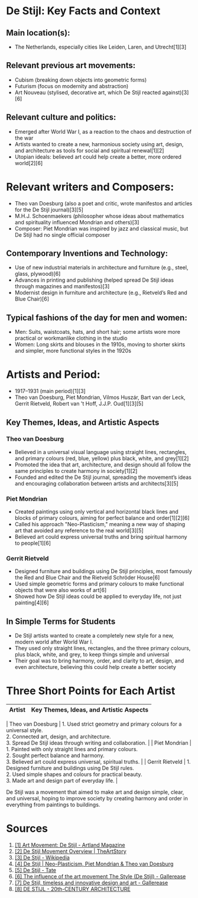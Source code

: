 # De Stijl: Key Facts and Context


## Main location(s):  
- The Netherlands, especially cities like Leiden, Laren, and Utrecht[1][3]

## Relevant previous art movements: 
- Cubism (breaking down objects into geometric forms)
- Futurism (focus on modernity and abstraction)
- Art Nouveau (stylised, decorative art, which De Stijl reacted against)[3][6]

## Relevant culture and politics: 
- Emerged after World War I, as a reaction to the chaos and destruction of the war
- Artists wanted to create a new, harmonious society using art, design, and architecture as tools for social and spiritual renewal[1][2]
- Utopian ideals: believed art could help create a better, more ordered world[2][6]

# Relevant writers and Composers:

 
- Theo van Doesburg (also a poet and critic, wrote manifestos and articles for the De Stijl journal)[3][5]
- M.H.J. Schoenmaekers (philosopher whose ideas about mathematics and spirituality influenced Mondrian and others)[3]
- Composer: Piet Mondrian was inspired by jazz and classical music, but De Stijl had no single official composer

## Contemporary Inventions and Technology: 
- Use of new industrial materials in architecture and furniture (e.g., steel, glass, plywood)[6]
- Advances in printing and publishing (helped spread De Stijl ideas through magazines and manifestos)[3]
- Modernist design in furniture and architecture (e.g., Rietveld’s Red and Blue Chair)[6]


## Typical fashions of the day for men and women:  
- Men: Suits, waistcoats, hats, and short hair; some artists wore more practical or workmanlike clothing in the studio
- Women:  Long skirts and blouses in the 1910s, moving to shorter skirts and simpler, more functional styles in the 1920s


# Artists and Period:  
- 1917–1931 (main period)[1][3]
- Theo van Doesburg, Piet Mondrian, Vilmos Huszár, Bart van der Leck, Gerrit Rietveld, Robert van 't Hoff, J.J.P. Oud[1][3][5]



## Key Themes, Ideas, and Artistic Aspects

### Theo van Doesburg

- Believed in a universal visual language using straight lines, rectangles, and primary colours (red, blue, yellow) plus black, white, and grey[1][2]
- Promoted the idea that art, architecture, and design should all follow the same principles to create harmony in society[1][2]
- Founded and edited the De Stijl journal, spreading the movement’s ideas and encouraging collaboration between artists and architects[3][5]

### Piet Mondrian

- Created paintings using only vertical and horizontal black lines and blocks of primary colours, aiming for perfect balance and order[1][2][6]
- Called his approach "Neo-Plasticism," meaning a new way of shaping art that avoided any reference to the real world[3][5]
- Believed art could express universal truths and bring spiritual harmony to people[1][6]

### Gerrit Rietveld

- Designed furniture and buildings using De Stijl principles, most famously the Red and Blue Chair and the Rietveld Schröder House[6]
- Used simple geometric forms and primary colours to make functional objects that were also works of art[6]
- Showed how De Stijl ideas could be applied to everyday life, not just painting[4][6]



## In Simple Terms for Students

- De Stijl
 artists wanted to create a completely new style for a new, modern world after World War I.
- They used only straight lines, rectangles, and the three primary colours, plus black, white, and grey, to keep things simple and universal
- Their goal was to bring harmony, order, and clarity to art, design, and even architecture, believing this could help create a better society



# Three Short Points for Each Artist

| Artist                | Key Themes, Ideas, and Artistic Aspects                                                                                   |
|--|--|
| 
Theo van Doesburg
 | 1. Used strict geometry and primary colours for a universal style.<br>2. Connected art, design, and architecture.<br>3. Spread De Stijl ideas through writing and collaboration. |
| 
Piet Mondrian
     | 1. Painted with only straight lines and primary colours.<br>2. Sought perfect balance and harmony.<br>3. Believed art could express universal, spiritual truths. |
| 
Gerrit Rietveld
   | 1. Designed furniture and buildings using De Stijl rules.<br>2. Used simple shapes and colours for practical beauty.<br>3. Made art and design part of everyday life. |



De Stijl was a movement that aimed to make art and design simple, clear, and universal, hoping to improve society by creating harmony and order in everything from paintings to buildings.

# Sources
1. [[1] Art Movement: De Stijl - Artland Magazine](https://magazine.artland.com/art-movement-de-stijl/)
2. [[2] De Stijl Movement Overview | TheArtStory](https://www.theartstory.org/movement/de-stijl/)
3. [[3] De Stijl - Wikipedia](https://en.wikipedia.org/wiki/De_Stijl)
4. [[4] De Stijl | Neo-Plasticism, Piet Mondrian & Theo van Doesburg](https://www.britannica.com/topic/De-Stijl-art)
5. [[5] De Stijl - Tate](https://www.tate.org.uk/art/art-terms/d/de-stijl)
6. [[6] The influence of the art movement The Style (De Stijl) - Gallerease](https://static.gallerease.com/en/magazine/articles/the-influence-of-the-art-movement-the-style-de-stijl__31ac335593c5)
7. [[7] De Stijl, timeless and innovative design and art - Gallerease](https://www.gallerease.com/en/magazine/articles/de-stijl-timeless-and-innovative-design-and-art__1a741385fdc9)
8. [[8] DE STIJL - 20th-CENTURY ARCHITECTURE](https://architecture-history.org/schools/DE%20STIJL.html)


